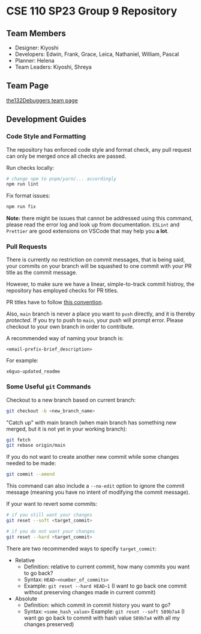 # CSE 110 SP23 Group 9 Repository

## Team Members

- Designer: Kiyoshi
- Developers: Edwin, Frank, Grace, Leica, Nathaniel, William, Pascal
- Planner: Helena
- Team Leaders: Kiyoshi, Shreya

## Team Page 
[the132Debuggers team page](./admin/team.md)

## Development Guides

### Code Style and Formatting

The repository has enforced code style and format check, any pull request can only be merged once all checks are passed.

Run checks locally:

```bash
# change npm to pnpm/yarn/... accordingly
npm run lint
```

Fix format issues:

```bash
npm run fix
```

**Note:** there might be issues that cannot be addressed using this command, please read the error log and look up from documentation. `ESLint` and `Prettier` are good extensions on VSCode that may help you **a lot**.

### Pull Requests

There is currently no restriction on commit messages, that is being said, your commits on your branch will be squashed to one commit with your PR title as the commit message.

However, to make sure we have a linear, simple-to-track commit histroy, the repository has employed checks for PR titles.

PR titles have to follow [this convention](https://www.conventionalcommits.org/en/v1.0.0/#summary).

Also, `main` branch is never a place you want to `push` directly, and it is thereby _protected_. If you try to push to `main`, your push will prompt error. Please checkout to your own branch in order to contribute.

A recommended way of naming your branch is:

```
<email-prefix-brief_description>
```

For example:

```
x6guo-updated_readme
```

### Some Useful `git` Commands

Checkout to a new branch based on current branch:

```bash
git checkout -b <new_branch_name>
```

"Catch up" with main branch (when main branch has something new merged, but it is not yet in your working branch):

```bash
git fetch
git rebase origin/main
```

If you do not want to create another new commit while some changes needed to be made:

```bash
git commit --amend
```

This command can also include a `--no-edit` option to ignore the commit message (meaning you have no intent of modifying the commit message).

If your want to revert some commits:

```bash
# if you still want your changes
git reset --soft <target_commit>

# if you do not want your changes
git reset --hard <target_commit>
```

There are two recommended ways to specify `target_commit`:

- Relative
  - Definition: relative to current commit, how many commits you want to go back?
  - Syntax: `HEAD~<number_of_commits>`
  - Example: `git reset --hard HEAD~1` (I want to go back one commit without preserving changes made in current commit)
- Absolute
  - Definition: which commit in commit history you want to go?
  - Syntax: `<some_hash_value>`
    Example: `git reset --soft 589b7a4` (I want go go back to commit with hash value `589b7a4` with all my changes preserved)

